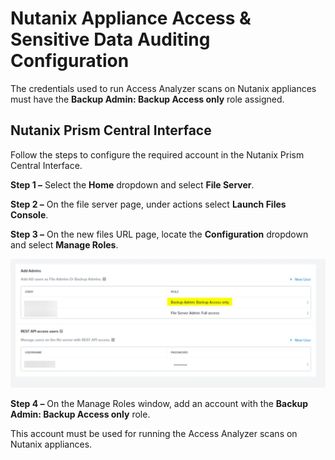 # Nutanix Appliance Access & Sensitive Data Auditing Configuration

The credentials used to run Access Analyzer scans on Nutanix appliances must have the __Backup Admin: Backup Access only__ role assigned.

## Nutanix Prism Central Interface

Follow the steps to configure the required account in the Nutanix Prism Central Interface.

__Step 1 –__ Select the __Home__ dropdown and select __File Server__.

__Step 2 –__ On the file server page, under actions select __Launch Files Console__.

__Step 3 –__ On the new files URL page, locate the __Configuration__ dropdown and select __Manage Roles__.

![Nutanix Backup Admin: Backup Access only role](../../../../static/img/product_docs/accessanalyzer/config/nutanix/nutanixbackupadminrole.webp)

__Step 4 –__ On the Manage Roles window, add an account with the __Backup Admin: Backup Access only__ role.

This account must be used for running the Access Analyzer scans on Nutanix appliances.
